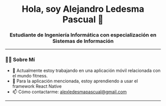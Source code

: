 <h1 align="center">Hola, soy Alejandro Ledesma Pascual 👋</h1>
<h3 align="center">Estudiante de Ingeniería Informática con especialización en Sistemas de Información</h3>

---
### 👨‍💻 Sobre Mí 
- 🔭 Actualmente estoy trabajando en una aplicación móvil relacionada con el mundo fitness.
- 🌱 Para la aplicación mencionada, estoy aprendiendo a usar el framework React Native
- 📫 Cómo contactarme: alexledesmapascual@gmail.com

---
